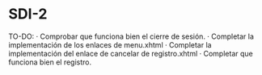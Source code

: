 # SDI-2

TO-DO:
  · Comprobar que funciona bien el cierre de sesión.
  · Completar la implementación de los enlaces de menu.xhtml
  · Completar la implementación del enlace de cancelar de registro.xhtml
  · Completar que funciona bien el registro.
